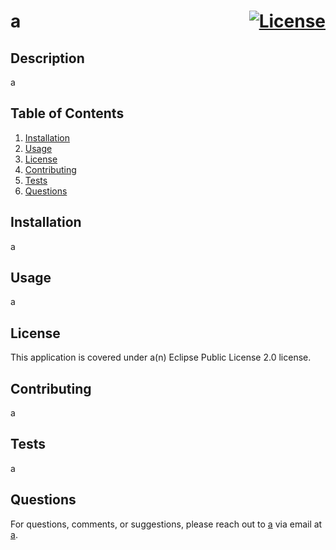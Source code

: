 # <div style="display: flex; flex-wrap: wrap; justify-content: space-between"><div>a</div><div>[![License](https://img.shields.io/badge/License-EPL_2.0-red.svg)](https://opensource.org/licenses/EPL-2.0)</div></div>

  ## Description
  a

  ## Table of Contents
  1. [Installation](#installation)
  2. [Usage](#usage)
  3. [License](#license)
  4. [Contributing](#contributing)
  5. [Tests](#tests)
  6. [Questions](#questions)

  ## Installation
  a

  ## Usage
  a

  
  ## License
  This application is covered under a(n) Eclipse Public License 2.0 license.
  

  ## Contributing
  a

  ## Tests
  a

  ## Questions
  For questions, comments, or suggestions, please reach out to [a](https://github.com/a) via email at <a href="mailto:a">a</a>.
